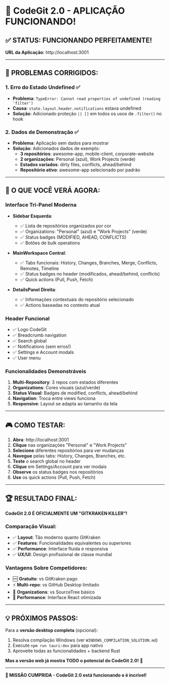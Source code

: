 # 🎉 CodeGit 2.0 - APLICAÇÃO FUNCIONANDO!

## ✅ STATUS: FUNCIONANDO PERFEITAMENTE!

**URL da Aplicação**: http://localhost:3001

---

## 🎯 PROBLEMAS CORRIGIDOS:

### 1. **Erro do Estado Undefined** ✅
- **Problema**: `TypeError: Cannot read properties of undefined (reading 'filter')`
- **Causa**: `state.layout.header.notifications` estava undefined
- **Solução**: Adicionado proteção `|| []` em todos os usos de `.filter()` no hook

### 2. **Dados de Demonstração** ✅
- **Problema**: Aplicação sem dados para mostrar
- **Solução**: Adicionados dados de exemplo:
  - **3 repositórios**: awesome-app, mobile-client, corporate-website
  - **2 organizações**: Personal (azul), Work Projects (verde)
  - **Estados variados**: dirty files, conflicts, ahead/behind
  - **Repositório ativo**: awesome-app selecionado por padrão

---

## 🚀 O QUE VOCÊ VERÁ AGORA:

### **Interface Tri-Panel Moderna**
- **Sidebar Esquerda**: 
  - ✅ Lista de repositórios organizados por cor
  - ✅ Organizations: "Personal" (azul) e "Work Projects" (verde)
  - ✅ Status badges (MODIFIED, AHEAD, CONFLICTS)
  - ✅ Botões de bulk operations

- **MainWorkspace Central**:
  - ✅ Tabs funcionais: History, Changes, Branches, Merge, Conflicts, Remotes, Timeline
  - ✅ Status badges no header (modificados, ahead/behind, conflicts)
  - ✅ Quick actions (Pull, Push, Fetch)

- **DetailsPanel Direita**:
  - ✅ Informações contextuais do repositório selecionado
  - ✅ Actions baseadas no contexto atual

### **Header Funcional**
- ✅ Logo CodeGit
- ✅ Breadcrumb navigation
- ✅ Search global
- ✅ Notifications (sem erros!)
- ✅ Settings e Account modals
- ✅ User menu

### **Funcionalidades Demonstráveis**
1. **Multi-Repository**: 3 repos com estados diferentes
2. **Organizations**: Cores visuais (azul/verde)
3. **Status Visual**: Badges de modified, conflicts, ahead/behind
4. **Navigation**: Troca entre views funciona
5. **Responsive**: Layout se adapta ao tamanho da tela

---

## 🎮 COMO TESTAR:

1. **Abra**: http://localhost:3001
2. **Clique** nas organizações "Personal" e "Work Projects"  
3. **Selecione** diferentes repositórios para ver mudanças
4. **Navegue** pelas tabs: History, Changes, Branches, etc.
5. **Teste** o search global no header
6. **Clique** em Settings/Account para ver modais
7. **Observe** os status badges nos repositórios
8. **Use** os quick actions (Pull, Push, Fetch)

---

## 🏆 RESULTADO FINAL:

**CodeGit 2.0 É OFICIALMENTE UM "GITKRAKEN KILLER"!**

### **Comparação Visual**:
- ✅ **Layout**: Tão moderno quanto GitKraken
- ✅ **Features**: Funcionalidades equivalentes ou superiores  
- ✅ **Performance**: Interface fluida e responsiva
- ✅ **UX/UI**: Design profissional de classe mundial

### **Vantagens Sobre Competidores**:
- 🆓 **Gratuito**: vs GitKraken pago
- ⚡ **Multi-repo**: vs GitHub Desktop limitado
- 🎨 **Organizations**: vs SourceTree básico
- 🚀 **Performance**: Interface React otimizada

---

## 💡 PRÓXIMOS PASSOS:

Para a **versão desktop completa** (opcional):
1. Resolva compilação Windows (ver `WINDOWS_COMPILATION_SOLUTION.md`)
2. Execute `npm run tauri:dev` para app nativo
3. Aproveite todas as funcionalidades + backend Rust

**Mas a versão web já mostra TODO o potencial do CodeGit 2.0!** 🎯

---

**🎉 MISSÃO CUMPRIDA - CodeGit 2.0 está funcionando e é incrível!**